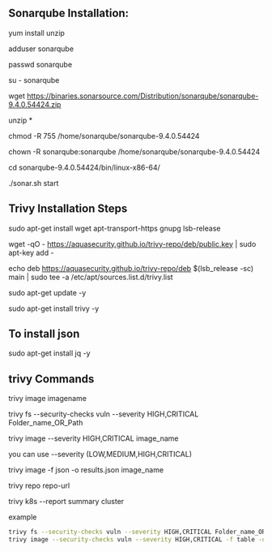 ## Sonarqube Installation:

yum install unzip

adduser sonarqube

passwd sonarqube

su - sonarqube

wget https://binaries.sonarsource.com/Distribution/sonarqube/sonarqube-9.4.0.54424.zip

unzip *

chmod -R 755 /home/sonarqube/sonarqube-9.4.0.54424

chown -R sonarqube:sonarqube /home/sonarqube/sonarqube-9.4.0.54424

cd sonarqube-9.4.0.54424/bin/linux-x86-64/

./sonar.sh start


## Trivy Installation Steps

sudo apt-get install wget apt-transport-https gnupg lsb-release

wget -qO - https://aquasecurity.github.io/trivy-repo/deb/public.key | sudo apt-key add -

echo deb https://aquasecurity.github.io/trivy-repo/deb $(lsb_release -sc) main | sudo tee -a /etc/apt/sources.list.d/trivy.list

sudo apt-get update -y

sudo apt-get install trivy -y

## To install json 
sudo apt-get install jq -y

## trivy Commands

trivy image imagename

trivy fs --security-checks vuln --severity HIGH,CRITICAL Folder_name_OR_Path

trivy image --severity HIGH,CRITICAL image_name    

you can use --severity (LOW,MEDIUM,HIGH,CRITICAL) 

trivy image -f json -o results.json image_name

trivy repo repo-url

trivy k8s --report summary cluster


example
```bash
trivy fs --security-checks vuln --severity HIGH,CRITICAL Folder_name_OR_Path
trivy image --security-checks vuln --severity HIGH,CRITICAL -f table -o Image_Scan.html image_name
```



